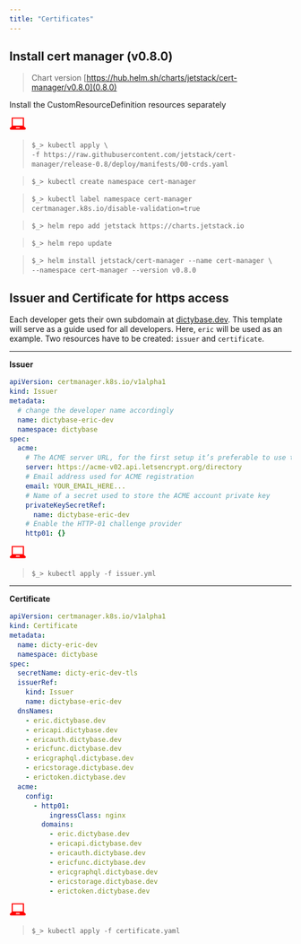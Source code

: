 ```yaml
---
title: "Certificates"
---
```


## Install cert manager (v0.8.0)

> Chart version [https://hub.helm.sh/charts/jetstack/cert-manager/v0.8.0](0.8.0)

Install the CustomResourceDefinition resources separately

![](userinput.png)

> `$_> kubectl apply \`  
>  `-f https://raw.githubusercontent.com/jetstack/cert-manager/release-0.8/deploy/manifests/00-crds.yaml`

> `$_> kubectl create namespace cert-manager`

> `$_> kubectl label namespace cert-manager certmanager.k8s.io/disable-validation=true`

> `$_> helm repo add jetstack https://charts.jetstack.io`

> `$_> helm repo update`

> `$_> helm install jetstack/cert-manager --name cert-manager \`  
>  `--namespace cert-manager --version v0.8.0`

## Issuer and Certificate for https access

Each developer gets their own subdomain at
[dictybase.dev](https://dictybase.dev). This template will serve as a guide
used for all developers. Here, `eric` will be used as an example.
Two resources have to be created: `issuer` and `certificate`.

---

**Issuer**

```yaml
apiVersion: certmanager.k8s.io/v1alpha1
kind: Issuer
metadata:
  # change the developer name accordingly
  name: dictybase-eric-dev
  namespace: dictybase
spec:
  acme:
    # The ACME server URL, for the first setup it’s preferable to use their staging server
    server: https://acme-v02.api.letsencrypt.org/directory
    # Email address used for ACME registration
    email: YOUR_EMAIL_HERE...
    # Name of a secret used to store the ACME account private key
    privateKeySecretRef:
      name: dictybase-eric-dev
    # Enable the HTTP-01 challenge provider
    http01: {}
```

![](userinput.png)

> `$_> kubectl apply -f issuer.yml`

---

**Certificate**

```yaml
apiVersion: certmanager.k8s.io/v1alpha1
kind: Certificate
metadata:
  name: dicty-eric-dev
  namespace: dictybase
spec:
  secretName: dicty-eric-dev-tls
  issuerRef:
    kind: Issuer
    name: dictybase-eric-dev
  dnsNames:
    - eric.dictybase.dev
    - ericapi.dictybase.dev
    - ericauth.dictybase.dev
    - ericfunc.dictybase.dev
    - ericgraphql.dictybase.dev
    - ericstorage.dictybase.dev
    - erictoken.dictybase.dev
  acme:
    config:
      - http01:
          ingressClass: nginx
        domains:
          - eric.dictybase.dev
          - ericapi.dictybase.dev
          - ericauth.dictybase.dev
          - ericfunc.dictybase.dev
          - ericgraphql.dictybase.dev
          - ericstorage.dictybase.dev
          - erictoken.dictybase.dev
```

![](userinput.png)

> `$_> kubectl apply -f certificate.yaml`
